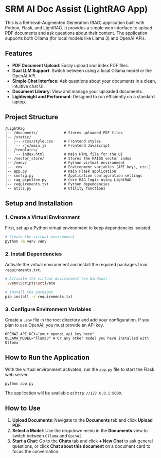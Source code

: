 # SRM AI Doc Assist (LightRAG App)

This is a Retrieval-Augmented Generation (RAG) application built with Python, Flask, and LightRAG. It provides a simple web interface to upload PDF documents and ask questions about their content. The application supports both Ollama (for local models like Llama 3) and OpenAI APIs.

## Features

- **PDF Document Upload**: Easily upload and index PDF files.
- **Dual LLM Support**: Switch between using a local Ollama model or the OpenAI API.
- **Simple Chat Interface**: Ask questions about your documents in a clean, intuitive chat UI.
- **Document Library**: View and manage your uploaded documents.
- **Lightweight and Performant**: Designed to run efficiently on a standard laptop. 

## Project Structure

```
/LightRag
|-- /documents/            # Stores uploaded PDF files
|-- /static/
|   |-- /css/style.css     # Frontend styles
|   `-- /js/main.js        # Frontend JavaScript
|-- /templates/
|   `-- index.html         # Main HTML file for the UI
|-- /vector_store/         # Stores the FAISS vector index
|-- /venv/                 # Python virtual environment
|-- .env                   # Environment variables (API keys, etc.)
|-- app.py                 # Main Flask application
|-- config.py              # Application configuration settings
|-- rag_pipeline.py        # Core RAG logic using LightRAG
|-- requirements.txt       # Python dependencies
`-- utils.py               # Utility functions
```

## Setup and Installation

### 1. Create a Virtual Environment

First, set up a Python virtual environment to keep dependencies isolated.

```bash
# Create the virtual environment
python -m venv venv
```

### 2. Install Dependencies

Activate the virtual environment and install the required packages from `requirements.txt`.

```bash
# Activate the virtual environment (on Windows)
.\venv\Scripts\activate

# Install the packages
pip install -r requirements.txt
```

### 3. Configure Environment Variables

Create a `.env` file in the root directory and add your configuration. If you plan to use OpenAI, you must provide an API key.

```
OPENAI_API_KEY="your_openai_api_key_here"
OLLAMA_MODEL="llama3" # Or any other model you have installed with Ollama
```

## How to Run the Application

With the virtual environment activated, run the `app.py` file to start the Flask web server.

```bash
python app.py
```

The application will be available at `http://127.0.0.1:5000`.

## How to Use

1.  **Upload Documents**: Navigate to the **Documents** tab and click **Upload PDF**.
2.  **Select a Model**: Use the dropdown menu in the **Documents** view to switch between `Ollama` and `OpenAI`.
3.  **Start a Chat**: Go to the **Chats** tab and click **+ New Chat** to ask general questions, or click **Chat about this document** on a document card to focus the conversation.
